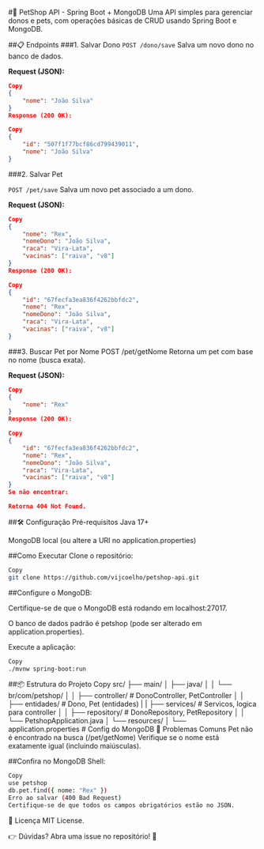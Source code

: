 #🐾 PetShop API - Spring Boot + MongoDB
Uma API simples para gerenciar donos e pets, com operações básicas de CRUD usando Spring Boot e MongoDB.

##📋 Endpoints
###1. Salvar Dono
`POST /dono/save`
Salva um novo dono no banco de dados.

**Request (JSON):**

```json
Copy
{
    "nome": "João Silva"
}
Response (200 OK):
```
```json
Copy
{
    "id": "507f1f77bcf86cd799439011",
    "nome": "João Silva"
}
```
###2. Salvar Pet

`POST /pet/save`
Salva um novo pet associado a um dono.

**Request (JSON):**

```json
Copy
{
    "nome": "Rex",
    "nomeDono": "João Silva",
    "raca": "Vira-Lata",
    "vacinas": ["raiva", "v8"]
}
Response (200 OK):
```
```json
Copy
{
    "id": "67fecfa3ea836f4262bbfdc2",
    "nome": "Rex",
    "nomeDono": "João Silva",
    "raca": "Vira-Lata",
    "vacinas": ["raiva", "v8"]
}
```
###3. Buscar Pet por Nome
POST /pet/getNome
Retorna um pet com base no nome (busca exata).

**Request (JSON):**

```json
Copy
{
    "nome": "Rex"
}
Response (200 OK):
```
```json
Copy
{
    "id": "67fecfa3ea836f4262bbfdc2",
    "nome": "Rex",
    "nomeDono": "João Silva",
    "raca": "Vira-Lata",
    "vacinas": ["raiva", "v8"]
}
Se não encontrar:

Retorna 404 Not Found.
```

##🛠 Configuração
Pré-requisitos
Java 17+

MongoDB local (ou altere a URI no application.properties)

##Como Executar
Clone o repositório:

```bash
Copy
git clone https://github.com/vijcoelho/petshop-api.git
```
##Configure o MongoDB:

Certifique-se de que o MongoDB está rodando em localhost:27017.

O banco de dados padrão é petshop (pode ser alterado em application.properties).

Execute a aplicação:

```bash
Copy
./mvnw spring-boot:run
```

##📦 Estrutura do Projeto
Copy
src/
├── main/
│   ├── java/
│   │   └── br/com/petshop/
│   │       ├── controller/       # DonoController, PetController
│   │       ├── entidades/        # Dono, Pet (entidades)
|   |       ├── services/         # Servicos, logica para controller
│   │       ├── repository/       # DonoRepository, PetRepository
│   │       └── PetshopApplication.java
│   └── resources/
│       └── application.properties # Config do MongoDB
🐛 Problemas Comuns
Pet não é encontrado na busca (/pet/getNome)
Verifique se o nome está exatamente igual (incluindo maiúsculas).

##Confira no MongoDB Shell:

```bash
Copy
use petshop
db.pet.find({ nome: "Rex" })
Erro ao salvar (400 Bad Request)
Certifique-se de que todos os campos obrigatórios estão no JSON.
```

📜 Licença
MIT License.

👉 Dúvidas? Abra uma issue no repositório! 🚀
